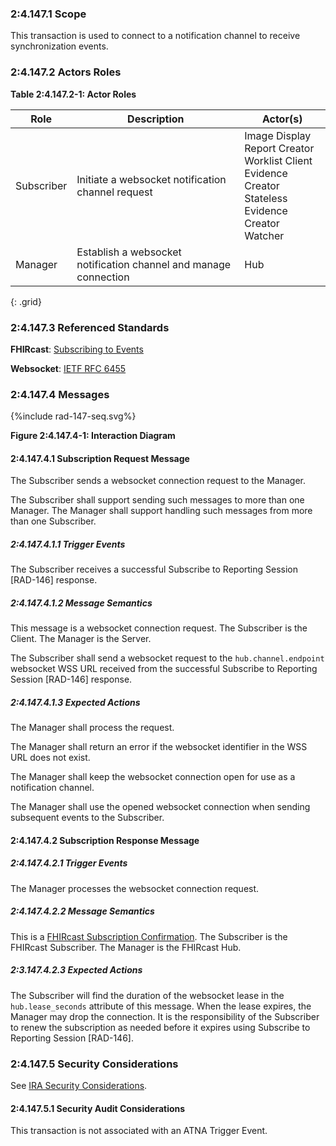 ### 2:4.147.1 Scope

This transaction is used to connect to a notification channel to receive synchronization events.

### 2:4.147.2 Actors Roles

**Table 2:4.147.2-1: Actor Roles**

| Role | Description | Actor(s) |
|------|-------------|----------|
| Subscriber | Initiate a websocket notification channel request | Image Display<br>Report Creator<br>Worklist Client<br>Evidence Creator<br>Stateless Evidence Creator<br>Watcher |
| Manager | Establish a websocket notification channel and manage connection | Hub |
{: .grid}

### 2:4.147.3 Referenced Standards

**FHIRcast**: [Subscribing to Events](https://build.fhir.org/ig/HL7/fhircast-docs/2-4-Subscribing.html)

**Websocket**: [IETF RFC 6455](https://www.rfc-editor.org/rfc/rfc6455)

### 2:4.147.4 Messages

<div>
{%include rad-147-seq.svg%}
</div>

<div style="clear: left"/>

**Figure 2:4.147.4-1: Interaction Diagram**

#### 2:4.147.4.1 Subscription Request Message
The Subscriber sends a websocket connection request to the Manager.

The Subscriber shall support sending such messages to more than one Manager. The Manager shall support handling such messages from more than one Subscriber. 

##### 2:4.147.4.1.1 Trigger Events

The Subscriber receives a successful Subscribe to Reporting Session [RAD-146] response.

##### 2:4.147.4.1.2 Message Semantics

This message is a websocket connection request. The Subscriber is the Client. The Manager is the Server.

The Subscriber shall send a websocket request to the `hub.channel.endpoint` websocket WSS URL received from the successful Subscribe to Reporting Session [RAD-146] response. 

##### 2:4.147.4.1.3 Expected Actions

The Manager shall process the request.

The Manager shall return an error if the websocket identifier in the WSS URL does not exist.

The Manager shall keep the websocket connection open for use as a notification channel.

The Manager shall use the opened websocket connection when sending subsequent events to the Subscriber.

#### 2:4.147.4.2 Subscription Response Message

##### 2:4.147.4.2.1 Trigger Events

The Manager processes the websocket connection request.

##### 2:4.147.4.2.2 Message Semantics

This is a [FHIRcast Subscription Confirmation](https://build.fhir.org/ig/HL7/fhircast-docs/2-4-Subscribing.html#subscription-confirmation). The Subscriber is the FHIRcast Subscriber. The Manager is the FHIRcast Hub.

##### 2:3.147.4.2.3 Expected Actions

The Subscriber will find the duration of the websocket lease in the `hub.lease_seconds` attribute of this message. When the lease expires, the Manager may drop the connection. It is the responsibility of the Subscriber to renew the subscription as needed before it expires using Subscribe to Reporting Session [RAD-146].

### 2:4.147.5 Security Considerations

See [IRA Security Considerations](volume-1.html#1535-ira-security-considerations).

#### 2:4.147.5.1 Security Audit Considerations

This transaction is not associated with an ATNA Trigger Event.
